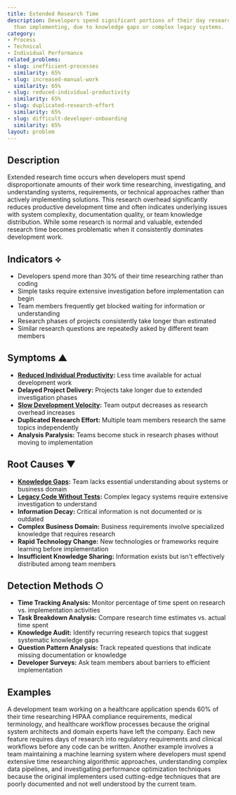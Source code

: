 ```yaml
---
title: Extended Research Time
description: Developers spend significant portions of their day researching rather
  than implementing, due to knowledge gaps or complex legacy systems.
category:
- Process
- Technical
- Individual Performance
related_problems:
- slug: inefficient-processes
  similarity: 65%
- slug: increased-manual-work
  similarity: 65%
- slug: reduced-individual-productivity
  similarity: 65%
- slug: duplicated-research-effort
  similarity: 65%
- slug: difficult-developer-onboarding
  similarity: 65%
layout: problem
---
```


## Description

Extended research time occurs when developers must spend disproportionate amounts of their work time researching, investigating, and understanding systems, requirements, or technical approaches rather than actively implementing solutions. This research overhead significantly reduces productive development time and often indicates underlying issues with system complexity, documentation quality, or team knowledge distribution. While some research is normal and valuable, extended research time becomes problematic when it consistently dominates development work.

## Indicators ⟡

- Developers spend more than 30% of their time researching rather than coding
- Simple tasks require extensive investigation before implementation can begin
- Team members frequently get blocked waiting for information or understanding
- Research phases of projects consistently take longer than estimated
- Similar research questions are repeatedly asked by different team members

## Symptoms ▲

- **[Reduced Individual Productivity](reduced-individual-productivity.md):** Less time available for actual development work
- **Delayed Project Delivery:** Projects take longer due to extended investigation phases
- **[Slow Development Velocity](slow-development-velocity.md):** Team output decreases as research overhead increases
- **Duplicated Research Effort:** Multiple team members research the same topics independently
- **Analysis Paralysis:** Teams become stuck in research phases without moving to implementation

## Root Causes ▼

- **[Knowledge Gaps](knowledge-gaps.md):** Team lacks essential understanding about systems or business domain
- **[Legacy Code Without Tests](legacy-code-without-tests.md):** Complex legacy systems require extensive investigation to understand
- **Information Decay:** Critical information is not documented or is outdated
- **Complex Business Domain:** Business requirements involve specialized knowledge that requires research
- **Rapid Technology Change:** New technologies or frameworks require learning before implementation
- **Insufficient Knowledge Sharing:** Information exists but isn't effectively distributed among team members

## Detection Methods ○

- **Time Tracking Analysis:** Monitor percentage of time spent on research vs. implementation activities
- **Task Breakdown Analysis:** Compare research time estimates vs. actual time spent
- **Knowledge Audit:** Identify recurring research topics that suggest systematic knowledge gaps
- **Question Pattern Analysis:** Track repeated questions that indicate missing documentation or knowledge
- **Developer Surveys:** Ask team members about barriers to efficient implementation

## Examples

A development team working on a healthcare application spends 60% of their time researching HIPAA compliance requirements, medical terminology, and healthcare workflow processes because the original system architects and domain experts have left the company. Each new feature requires days of research into regulatory requirements and clinical workflows before any code can be written. Another example involves a team maintaining a machine learning system where developers must spend extensive time researching algorithmic approaches, understanding complex data pipelines, and investigating performance optimization techniques because the original implementers used cutting-edge techniques that are poorly documented and not well understood by the current team.
